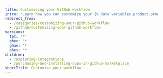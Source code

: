 ```yaml
---
title: Customizing your GitHub workflow
intro: 'Learn how you can customize your {% data variables.product.prodname_dotcom %} workflow with extensions, integrations, {% data variables.product.prodname_marketplace %}, and webhooks.'
redirect_from:
  - /categories/customizing-your-github-workflow
  - /github/customizing-your-github-workflow
versions:
  fpt: '*'
  ghec: '*'
  ghae: '*'
  ghes: '*'
children:
  - /exploring-integrations
  - /purchasing-and-installing-apps-in-github-marketplace
shortTitle: Customize your workflow
---
```


